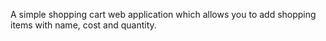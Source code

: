 A simple shopping cart web application which allows you to add shopping items with name, cost and quantity.